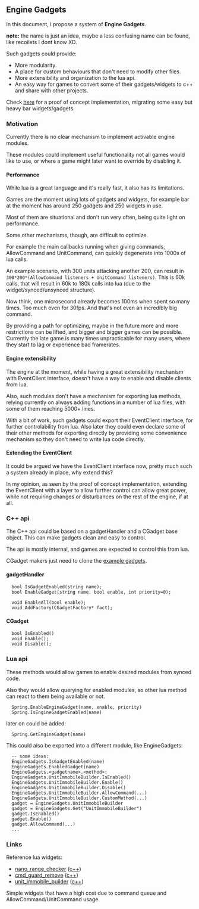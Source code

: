 ## Engine Gadgets

In this document, I propose a system of **Engine Gadgets**.

**note:** the name is just an idea, maybe a less confusing name can be found, like recoilets I dont know XD.

Such gadgets could provide:

- More modularity.
- A place for custom behaviours that don't need to modify other files.
- More extensibility and organization to the lua api.
- An easy way for games to convert some of their gadgets/widgets to c++ and share with other projects.

Check [here](/rts/Custom/) for a proof of concept implementation, migrating some easy but heavy bar widgets/gadgets.

### Motivation

Currently there is no clear mechanism to implement activable engine modules.

These modules could implement useful functionality not all games would like to use, or where a game might later want to override by disabling it.

#### Performance

While lua is a great language and it's really fast, it also has its limitations.

Games are the moment using lots of gadgets and widgets, for example bar at the moment has around 250 gadgets and 250 widgets in use.

Most of them are situational and don't run very often, being quite light on performance.

Some other mechanisms, though, are difficult to optimize.

For example the main callbacks running when giving commands, AllowCommand and UnitCommand, can quickly degenerate into 1000s of lua calls.

An example scenario, with 300 units attacking another 200, can result in `300*200*(AllowCommand listeners + UnitCommand listeners)`. This is 60k calls, that will result in 60k to 180k calls into lua (due to the widget/synced/unsynced structure).

Now think, one microsecond already becomes 100ms when spent so many times. Too much even for 30fps. And that's not even an incredibly big command.

By providing a path for optimizing, maybe in the future more and more restrictions can be lifted, and bigger and bigger games can be possible. Currently the late game is many times unpracticable for many users, where they start to lag or experience bad framerates.

#### Engine extensibility

The engine at the moment, while having a great extensibility mechanism with EventClient interface, doesn't have a way to enable and disable clients from lua.

Also, such modules don't have a mechanism for exporting lua methods, relying currently on always adding functions in a number of lua files, with some of them reaching 5000+ lines.

With a bit of work, such gadgets could export their EventClient interface, for further controlability from lua. Also later they could even declare some of their other methods for exporting directly by providing some convenience mechanism so they don't need to write lua code directly.

#### Extending the EventClient

It could be argued we have the EventClient interface now, pretty much such a system already in place, why extend this?

In my opinion, as seen by the proof of concept implementation, extending the EventClient with a layer to allow further control can allow great power, while not requiring changes or disturbances on the rest of the engine, if at all.

### C++ api

The C++ api could be based on a gadgetHandler and a CGadget base object. This can make gadgets clean and easy to control.

The api is mostly internal, and games are expected to control this from lua.

CGadget makers just need to clone the [example gadgets](/rts/Custom/).

#### gadgetHandler

```
  bool IsGadgetEnabled(string name);
  bool EnableGadget(string name, bool enable, int priority=0);

  void EnableAll(bool enable);
  void AddFactory(CGadgetFactory* fact);

```

#### CGadget

```
  bool IsEnabled()
  void Enable();
  void Disable();
```


### Lua api

These methods would allow games to enable desired modules from synced code.

Also they would allow querying for enabled modules, so other lua method can react to them being available or not.

```
  Spring.EnableEngineGadget(name, enable, priority)
  Spring.IsEngineGadgetEnabled(name)
```

later on could be added:

```
  Spring.GetEngineGadget(name)
```

This could also be exported into a different module, like EngineGadgets:


```
  -- some ideas:
  EngineGadgets.IsGadgetEnabled(name)
  EngineGadgets.EnabledGadget(name)
  EngineGadgets.<gadgetname>.<method>:
  EngineGadgets.UnitImmobileBuilder.IsEnabled()
  EngineGadgets.UnitImmobileBuilder.Enable()
  EngineGadgets.UnitImmobileBuilder.Disable()
  EngineGadgets.UnitImmobileBuilder.AllowCommand(...)
  EngineGadgets.UnitImmobileBuilder.CustomMethod(...)
  gadget = EngineGadgets.UnitImmobileBuilder
  gadget = EngineGadgets.Get("UnitImmobileBuilder")
  gadget.IsEnabled()
  gadget.Enable()
  gadget.AllowCommand(...)
  ...
```

### Links

Reference lua widgets:

- [nano_range_checker](https://github.com/beyond-all-reason/Beyond-All-Reason/pull/3908/files) ([c++](https://github.com/saurtron/spring/blob/engine-gadgets/rts/Custom/BuilderRangeCheck.cpp))
- [cmd_guard_remove](https://github.com/beyond-all-reason/Beyond-All-Reason/blob/master/luaui/Widgets/cmd_guard_remove.lua) ([c++](https://github.com/saurtron/spring/blob/engine-gadgets/rts/Custom/GuardRemove.cpp))
- [unit_immobile_builder](https://github.com/beyond-all-reason/Beyond-All-Reason/blob/eb6b3cf60d5e64bf09773ec4a452fa7fd978a794/luaui/Widgets/unit_immobile_builder.lua) ([c++](https://github.com/saurtron/spring/blob/engine-gadgets/rts/Custom/UnitImmobileBuilder.cpp))

Simple widgets that have a high cost due to command queue and AllowCommand/UnitCommand usage.
